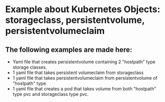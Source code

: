 # Example about Kubernetes Objects: storageclass, persistentvolume, persistentvolumeclaim

## The following examples are made here:
- Yaml file that creates persistentvolume containing 2 "hostpath" type storage classes.
- 1 yaml file that takes persistent volumeclaim from storageclass
- 1 yaml file that takes persistentvolumeclaim from persistentvolume of "hostpath" type
- 1 yaml file that creates a pod that takes volume from both "hostpath" type pvc and storageclass type pvc.